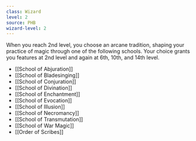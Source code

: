 ```yaml
---
class: Wizard
level: 2
source: PHB
wizard-level: 2
---
```



When you reach 2nd level, you choose an arcane tradition, shaping your practice of magic through one of the following schools. Your choice grants you features at 2nd level and again at 6th, 10th, and 14th level.
- [[School of Abjuration]]
- [[School of Bladesinging]]
- [[School of Conjuration]]
- [[School of Divination]]
- [[School of Enchantment]]
- [[School of Evocation]]
- [[School of Illusion]]
- [[School of Necromancy]]
- [[School of Transmutation]]
- [[School of War Magic]]
- [[Order of Scribes]]